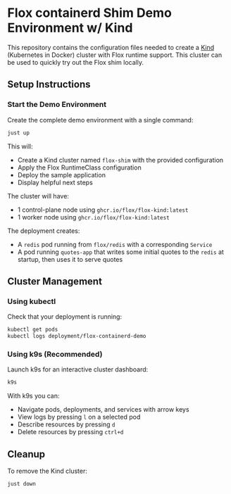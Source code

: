 # Flox containerd Shim Demo Environment w/ Kind

This repository contains the configuration files needed to create a [Kind](https://kind.sigs.k8s.io/) (Kubernetes in Docker) cluster with Flox runtime support. This cluster can be used to quickly try out the Flox shim locally.

## Setup Instructions

### Start the Demo Environment

Create the complete demo environment with a single command:

```bash
just up
```

This will:
- Create a Kind cluster named `flox-shim` with the provided configuration
- Apply the Flox RuntimeClass configuration
- Deploy the sample application
- Display helpful next steps

The cluster will have:
- 1 control-plane node using `ghcr.io/flox/flox-kind:latest`
- 1 worker node using `ghcr.io/flox/flox-kind:latest`

The deployment creates:
- A `redis` pod running from `flox/redis` with a corresponding `Service`
- A pod running `quotes-app` that writes some initial quotes to the `redis` at startup, then uses it to serve quotes

## Cluster Management

### Using kubectl

Check that your deployment is running:

```bash
kubectl get pods
kubectl logs deployment/flox-containerd-demo
```

### Using k9s (Recommended)

Launch k9s for an interactive cluster dashboard:

```bash
k9s
```

With k9s you can:
- Navigate pods, deployments, and services with arrow keys
- View logs by pressing `l` on a selected pod
- Describe resources by pressing `d`
- Delete resources by pressing `ctrl+d`

## Cleanup

To remove the Kind cluster:

```bash
just down
```
